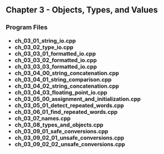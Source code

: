 ## Chapter 3 - Objects, Types, and Values

### Program Files
* **ch_03_01_string_io.cpp**
* **ch_03_02_type_io.cpp**
* **ch_03_03_01_formatted_io.cpp**
* **ch_03_03_02_formatted_io.cpp**
* **ch_03_03_03_formatted_io.cpp**
* **ch_03_04_00_string_concatenation.cpp**
* **ch_03_04_01_string_comparison.cpp**
* **ch_03_04_02_string_concatenation.cpp**
* **ch_03_04_03_floating_point_io.cpp**
* **ch_03_05_00_assignment_and_initialization.cpp**
* **ch_03_05_01_detect_repeated_words.cpp**
* **ch_03_06_01_find_repeated_words.cpp**
* **ch_03_07_names.cpp**
* **ch_03_08_types_and_objects.cpp**
* **ch_03_09_01_safe_conversions.cpp**
* **ch_03_09_02_01_unsafe_conversions.cpp**
* **ch_03_09_02_02_unsafe_conversions.cpp** 
